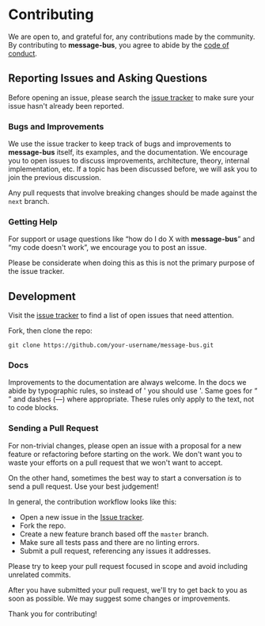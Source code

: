 # Contributing

We are open to, and grateful for, any contributions made by the community. By contributing to **message-bus**, you agree to abide by the [code of conduct](https://github.com/taills/message-bus/blob/master/CODE_OF_CONDUCT.md).

## Reporting Issues and Asking Questions

Before opening an issue, please search the [issue tracker](https://github.com/taills/message-bus/issues) to make sure your issue hasn't already been reported.

### Bugs and Improvements

We use the issue tracker to keep track of bugs and improvements to **message-bus** itself, its examples, and the documentation. We encourage you to open issues to discuss improvements, architecture, theory, internal implementation, etc. If a topic has been discussed before, we will ask you to join the previous discussion.

Any pull requests that involve breaking changes should be made against the `next` branch.

### Getting Help

For support or usage questions like “how do I do X with **message-bus**” and “my code doesn't work”, we encourage you to post an issue.

Please be considerate when doing this as this is not the primary purpose of the issue tracker.

## Development

Visit the [issue tracker](https://github.com/taills/message-bus/issues) to find a list of open issues that need attention.

Fork, then clone the repo:

```
git clone https://github.com/your-username/message-bus.git
```

### Docs

Improvements to the documentation are always welcome. In the docs we abide by typographic rules, so instead of ' you should use '. Same goes for “ ” and dashes (—) where appropriate. These rules only apply to the text, not to code blocks.

### Sending a Pull Request

For non-trivial changes, please open an issue with a proposal for a new feature or refactoring before starting on the work. We don't want you to waste your efforts on a pull request that we won't want to accept.

On the other hand, sometimes the best way to start a conversation *is* to send a pull request. Use your best judgement!

In general, the contribution workflow looks like this:

* Open a new issue in the [Issue tracker](https://github.com/taills/message-bus/issues).
* Fork the repo.
* Create a new feature branch based off the `master` branch.
* Make sure all tests pass and there are no linting errors.
* Submit a pull request, referencing any issues it addresses.

Please try to keep your pull request focused in scope and avoid including unrelated commits.

After you have submitted your pull request, we'll try to get back to you as soon as possible. We may suggest some changes or improvements.

Thank you for contributing!
